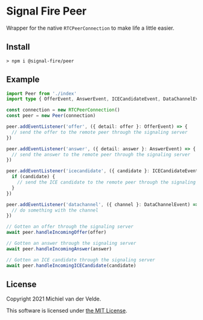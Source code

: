 # Signal Fire Peer

Wrapper for the native `RTCPeerConnection` to make life a little easier.

## Install

```
> npm i @signal-fire/peer
```

## Example

```typescript
import Peer from './index'
import type { OfferEvent, AnswerEvent, ICECandidateEvent, DataChannelEvent } from './index'

const connection = new RTCPeerConnection()
const peer = new Peer(connection)

peer.addEventListener('offer', ({ detail: offer }: OfferEvent) => {
  // send the offer to the remote peer through the signaling server
})

peer.addEventListener('answer', ({ detail: answer }: AnswerEvent) => {
  // send the answer to the remote peer through the signaling server
})

peer.addEventListener('icecandidate', ({ candidate }: ICECandidateEvent) => {
  if (candidate) {
    // send the ICE candidate to the remote peer through the signaling server
  }
})

peer.addEventListener('datachannel', ({ channel }: DataChannelEvent) => {
  // do something with the channel
})

// Gotten an offer through the signaling server
await peer.handleIncomingOffer(offer)

// Gotten an answer through the signaling server
await peer.handleIncomingAnswer(answer)

// Gotten an ICE candidate through the signaling server
await peer.handleIncomingICECandidate(candidate)
```

## License

Copyright 2021 Michiel van der Velde.

This software is licensed under [the MIT License](LICENSE).
